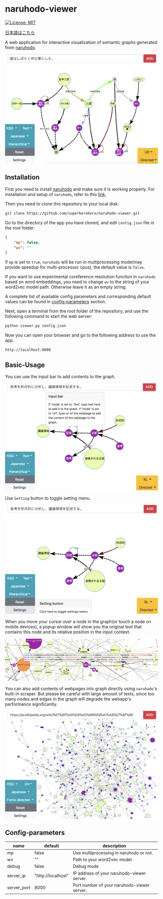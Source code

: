 # naruhodo-viewer

[![License: MIT](https://img.shields.io/badge/License-MIT-yellow.svg)](https://opensource.org/licenses/MIT)

[日本語はこちら](README-ja.md)

A web application for interactive visualization of semantic graphs generated from [naruhodo](https://github.com/superkerokero/naruhodo).

![A snapshot of naruhodo-viewer webapp](img/snapshot1.png)

## Installation

First you need to install [naruhodo](https://github.com/superkerokero/naruhodo) and make sure it is working properly. For installation and setup of `naruhodo`, refer to this [link](https://github.com/superkerokero/naruhodo/blob/master/README.md#Installation).

Then you need to clone this repository to your local disk:

```bash
git clone https://github.com/superkerokero/naruhodo-viewer.git
```

Go to the directory of the app you have cloned, and edit `config.json` file in the root folder:

```json
{
    "mp": false,
    "wv": ""
}
```

If `mp` is set to `true`, `naruhodo` will be run in multiprocessing mode(may provide speedup for multi-processor cpus), the default value is `false`. 

If you want to use experimental coreference resolution function in `naruhodo` based on word embeddings, you need to change `wv` to the string of your word2vec model path. Otherwise leave it as an empty string.

A complete list of available config parameters and corresponding default values can be found in [config-parameters](#Config-parameters) section.

Next, open a terminal from the root folder of the repository, and use the following command to start the web server:

```bash
python viewer.py config.json
```

Now you can open your browser and go to the following address to use the app.

```
http://localhost:8000
```

## Basic-Usage

You can use the input bar to add contents to the graph.

![Input bar](img/snapshot2.png)

Use `Setting` button to toggle setting menu.

![Setting button](img/snapshot3.png)

When you move your cursor over a node in the graph(or touch a node on mobile devices), a popup window will show you the original text that contains this node and its relative position in the input context.

![Node popup](img/snapshot4.png)

You can also add contents of webpages into graph directly using `naruhodo`'s built-in scraper. But please be careful with large amount of texts, since too many nodes and edges in the graph will degrade the webapp's performance significantly.

![Webpage added to graph](img/snapshot5.png)

## Config-parameters

| name        | default            | description                                 |
|-------------|--------------------|---------------------------------------------|
| mp          | false              | Use multiprocessing in naruhodo or not.     |
| wv          | ""                 | Path to your word2vec model.                |
| debug       | false              | Debug mode                                  |
| server_ip   | "http://localhost" | IP address of your naruhodo-viewer server.  |
| server_port | 8000               | Port number of your naruhodo-viewer server. |